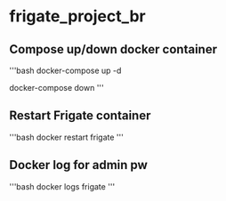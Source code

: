 # frigate_project_br

## Compose up/down docker container
'''bash
docker-compose up -d

docker-compose down
'''

## Restart Frigate container
'''bash
docker restart frigate
'''

## Docker log for admin pw
'''bash
docker logs frigate
'''
